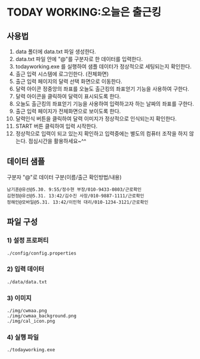# TODAY WORKING:오늘은 출근킹
## 사용법
1) data 폴더에 data.txt 파일 생성한다.
2) data.txt 파일 안에 "@"를 구분자로 한 데이터를 입력한다.
3) todayworking.exe 를 실행하여 샘플 데이터가 정상적으로 세팅되는지 확인한다.
4) 출근 입력 시스템에 로그인한다. (전체화면)
5) 출근 입력 페이지의 달력 선택 화면으로 이동한다.
6) 달력 아이콘 정중앙의 좌표를 오늘도 출근킹의 좌표얻기 기능을 사용하여 구한다.
7) 달력 아이콘을 클릭하여 달력이 표시되도록 한다.
8) 오늘도 출근킹의 좌표얻기 기능을 사용하여 입력하고자 하는 날짜의 좌표를 구한다.
9) 출근 입력 페이지가 전체화면으로 보이도록 한다.
10) 달력인식 버튼을 클릭하여 달력 이미지가 정상적으로 인식되는지 확인한다.
11) START 버튼 클릭하여 입력 시작한다.
12) 정상적으로 입력이 되고 있는지 확인하고 입력중에는 별도의 컴퓨터 조작을 하지 않는다.
    점심시간을 활용하세요~^^

## 데이터 샘플
구분자 "@"로 데이터 구분(이름/출근 확인방법/내용)

    남기훈@유선@5.30. 9:55/정수현 부장/010-9433-0803/근로확인
    김현정@유선@5.31. 13:42/김수진 사장/010-9887-1111/근로확인
    정해인@모바일@5.31. 13:42/이민혁 대리/010-1234-3121/근로확인

## 파일 구성
### 1) 설정 프로퍼티
    ./config/config.properties
### 2) 입력 데이터
    ./data/data.txt
### 3) 이미지
    ./img/cwmaa.png
    ./img/cwmaa_background.png
    ./img/cal_icon.png
### 4) 실행 파일
    ./todayworking.exe
